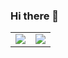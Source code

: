 ### Hi there 👋

<table>
  <tr>
    <td>
      <img src="https://github-readme-stats.vercel.app/api?username=marktanrj&count_private=true&show_icons=true&theme=tokyonight"/>
    </td>
    <td>
      <img src="https://github-readme-stats.vercel.app/api/top-langs/?username=marktanrj&layout=compact&langs_count=6&theme=tokyonight&count_private=true" />
    </td>
  </tr>
</table>

<!--
**marktanrj/marktanrj** is a ✨ _special_ ✨ repository because its `README.md` (this file) appears on your GitHub profile.

Here are some ideas to get you started:

- 🔭 I’m currently working on ...
- 🌱 I’m currently learning ...
- 👯 I’m looking to collaborate on ...
- 🤔 I’m looking for help with ...
- 💬 Ask me about ...
- 📫 How to reach me: ...
- 😄 Pronouns: ...
- ⚡ Fun fact: ...
-->
